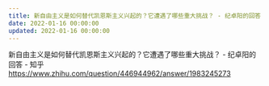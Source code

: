 ```yaml
---
title: 新自由主义是如何替代凯恩斯主义兴起的？它遭遇了哪些重大挑战？ - 纪卓阳的回答 - 知乎
date: 2022-01-16 00:00:00
updated: 2022-01-16 00:00:00
---
```


新自由主义是如何替代凯恩斯主义兴起的？它遭遇了哪些重大挑战？ - 纪卓阳的回答 - 知乎
https://www.zhihu.com/question/446944962/answer/1983245273

